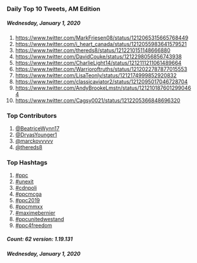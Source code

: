 ### Daily Top 10 Tweets, AM Edition
##### Wednesday, January 1, 2020
 1) https://www.twitter.com/MarkFriesen08/status/1212065315665768449
 2) https://www.twitter.com/i_heart_canada/status/1212055983641579521
 3) https://www.twitter.com/thereds8/status/1212210151148666880
 4) https://www.twitter.com/DavidCouke/status/1212298056856743938
 5) https://www.twitter.com/CharlieLight14/status/1212111211061489664
 6) https://www.twitter.com/Warrioroftruths/status/1212022787877015553
 7) https://www.twitter.com/LisaTeonly/status/1212174999852920832
 8) https://www.twitter.com/classicaviator2/status/1212095017046728704
 9) https://www.twitter.com/AndyBrookeLmstn/status/1212101876012990464
10) https://www.twitter.com/Cagsy0021/status/1212205366848696320

### Top Contributors
  1) [@BeatriceWynn17](https://www.twitter.com/BeatriceWynn17)
  2) [@DryasYounger1](https://www.twitter.com/DryasYounger1)
  3) [@marckovvvvv](https://www.twitter.com/marckovvvvv)
  4) [@thereds8](https://www.twitter.com/thereds8)


### Top Hashtags

  1) [#ppc](https://www.twitter.com/hashtag/ppc)
  2) [#unexit](https://www.twitter.com/hashtag/unexit)
  3) [#cdnpoli](https://www.twitter.com/hashtag/cdnpoli)
  4) [#ppcmcga](https://www.twitter.com/hashtag/ppcmcga)
  5) [#ppc2019](https://www.twitter.com/hashtag/ppc2019)
  6) [#ppcmmxx](https://www.twitter.com/hashtag/ppcmmxx)
  7) [#maximebernier](https://www.twitter.com/hashtag/maximebernier)
  8) [#ppcunitedwestand](https://www.twitter.com/hashtag/ppcunitedwestand)
  9) [#ppc4freedom](https://www.twitter.com/hashtag/ppc4freedom)

##### Count: 62	version: 1.19.131
##### Wednesday, January 1, 2020

